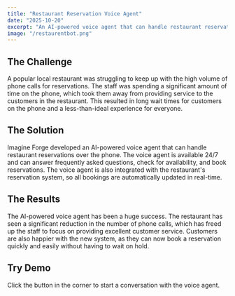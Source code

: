 ```yaml
---
title: "Restaurant Reservation Voice Agent"
date: "2025-10-20"
excerpt: "An AI-powered voice agent that can handle restaurant reservations over the phone, reducing the workload on staff and improving the customer experience."
image: "/restaurentbot.png"
---
```


## The Challenge

A popular local restaurant was struggling to keep up with the high volume of phone calls for reservations. The staff was spending a significant amount of time on the phone, which took them away from providing service to the customers in the restaurant. This resulted in long wait times for customers on the phone and a less-than-ideal experience for everyone.

## The Solution

Imagine Forge developed an AI-powered voice agent that can handle restaurant reservations over the phone. The voice agent is available 24/7 and can answer frequently asked questions, check for availability, and book reservations. The voice agent is also integrated with the restaurant's reservation system, so all bookings are automatically updated in real-time.

## The Results

The AI-powered voice agent has been a huge success. The restaurant has seen a significant reduction in the number of phone calls, which has freed up the staff to focus on providing excellent customer service. Customers are also happier with the new system, as they can now book a reservation quickly and easily without having to wait on hold.

## Try Demo

Click the button in the corner to start a conversation with the voice agent.

<script src="https://unpkg.com/@vapi-ai/client-sdk-react/dist/embed/widget.umd.js" async></script>
<vapi-widget 
  publicKey="992bd5fb-c74c-4955-9371-4ae0b3aec062"
  assistant="c72f770b-2c30-4021-a81e-6a4f85f176e9"
  button-base-color="#FFFFFF"
  button-accent-color="#000000"
  size="tiny"
  position="bottom-right">
</vapi-widget>